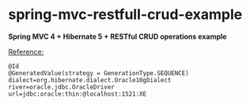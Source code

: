 # spring-mvc-restfull-crud-example
**Spring MVC 4 + Hibernate 5 + RESTful CRUD operations example**

[Reference:](https://www.boraji.com/spring-mvc-4-hibernate-5-restful-crud-operations-example)

```
@Id
@GeneratedValue(strategy = GenerationType.SEQUENCE)
dialect=org.hibernate.dialect.Oracle10gDialect
river=oracle.jdbc.OracleDriver
url=jdbc:oracle:thin:@localhost:1521:XE
```
